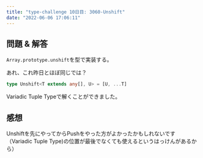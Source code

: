 ```yaml
---
title: "type-challenge 10日目: 3060-Unshift"
date: "2022-06-06 17:06:11"
---
```


## 問題 & 解答

`Array.prototype.unshift`を型で実装する。

あれ、これ昨日とほぼ同じでは？

```typescript
type Unshift<T extends any[], U> = [U, ...T]
```

Variadic Tuple Typeで解くことができました。

## 感想

Unshiftを先にやってからPushをやった方がよかったかもしれないです（Variadic Tuple Type)の位置が最後でなくても使えるというはっけんがあるから）
